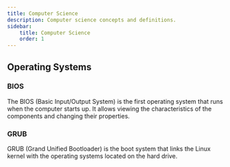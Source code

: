 ```yaml
---
title: Computer Science
description: Computer science concepts and definitions.
sidebar:
    title: Computer Science
    order: 1
---
```



## Operating Systems

### BIOS

The BIOS (Basic Input/Output System) is the first operating system that runs when the computer starts up. It allows viewing the characteristics of the components and changing their properties.

### GRUB

GRUB (Grand Unified Bootloader) is the boot system that links the Linux kernel with the operating systems located on the hard drive.

